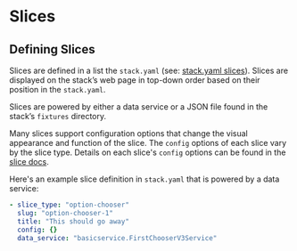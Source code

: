 # Slices

## Defining Slices

Slices are defined in a list the `stack.yaml` \(see: [stack.yaml slices](../stacks/stack.yaml/#slices)\). Slices are displayed on the stack’s web page in top-down order based on their position in the `stack.yaml`.

Slices are powered by either a data service or a JSON file found in the stack’s `fixtures` directory. 

Many slices support configuration options that change the visual appearance and function of the slice. The `config` options of each slice vary by the slice type. Details on each slice's `config` options can be found in the [slice docs](http://dev.fruitiondata.com/static/docs/slices.html). 

Here's an example slice definition in `stack.yaml` that is powered by a data service:

```yaml
- slice_type: "option-chooser"
  slug: "option-chooser-1"
  title: "This should go away"
  config: {}
  data_service: "basicservice.FirstChooserV3Service"
```

